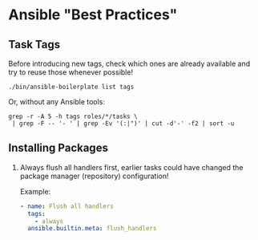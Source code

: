 # Ansible "Best Practices"

## Task Tags

Before introducing new tags, check which ones are already available and try to
reuse those whenever possible!

```shell
./bin/ansible-boilerplate list tags
```

Or, without any Ansible tools:

```shell
grep -r -A 5 -h tags roles/*/tasks \
 | grep -F -- '- ' | grep -Ev '(:|")' | cut -d'-' -f2 | sort -u
```

## Installing Packages

1. Always flush all handlers first, earlier tasks could have changed the
   package manager (repository) configuration!

   Example:

   ```yaml
   - name: Flush all handlers
     tags:
       - always
     ansible.builtin.meta: flush_handlers
   ```
